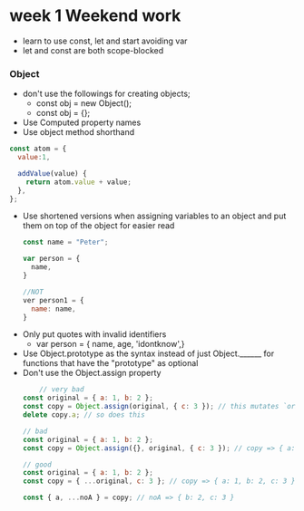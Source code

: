 # week 1 Weekend work
* learn to use const, let and start avoiding var
* let and const are both scope-blocked


### Object
  * don't use the followings for creating objects;
    * const obj = new Object();
    * const obj = {};
  * Use Computed property names
  * Use object method shorthand
  ```js
  const atom = {
    value:1, 

    addValue(value) {
      return atom.value + value;
    },
  };
  ```
  * Use shortened versions when assigning variables to an object and put them on top of the object for easier read
    ```js
    const name = "Peter";

    var person = {
      name,
    }

    //NOT
    ver person1 = {
      name: name,
    }
    ```
  * Only put quotes with invalid identifiers
    * var person = { name, age, 'idontknow',}
  * Use Object.prototype as the syntax instead of just Object.______ for functions that have the "prototype" as optional
  * Don't use the Object.assign property
    ```js
        // very bad
    const original = { a: 1, b: 2 };
    const copy = Object.assign(original, { c: 3 }); // this mutates `original` ಠ_ಠ
    delete copy.a; // so does this

    // bad
    const original = { a: 1, b: 2 };
    const copy = Object.assign({}, original, { c: 3 }); // copy => { a: 1, b: 2, c: 3 }

    // good
    const original = { a: 1, b: 2 };
    const copy = { ...original, c: 3 }; // copy => { a: 1, b: 2, c: 3 }

    const { a, ...noA } = copy; // noA => { b: 2, c: 3 }
    ```
  